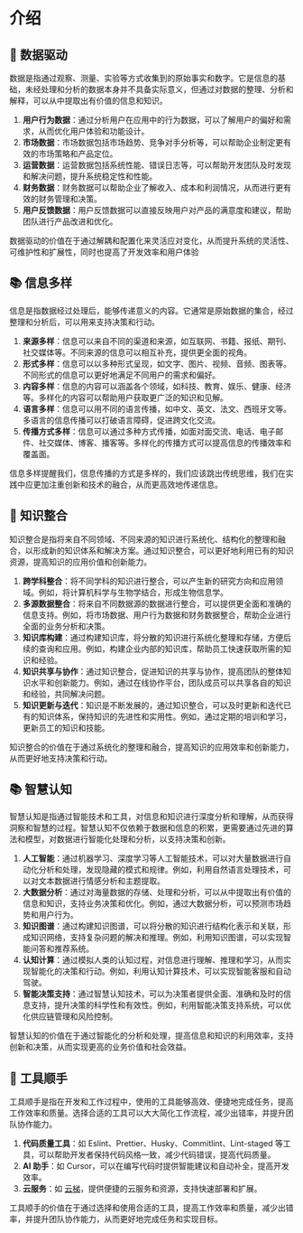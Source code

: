 # 介绍

## 📝 数据驱动

数据是指通过观察、测量、实验等方式收集到的原始事实和数字。它是信息的基础，未经处理和分析的数据本身并不具备实际意义，但通过对数据的整理、分析和解释，可以从中提取出有价值的信息和知识。

1. **用户行为数据**：通过分析用户在应用中的行为数据，可以了解用户的偏好和需求，从而优化用户体验和功能设计。
2. **市场数据**：市场数据包括市场趋势、竞争对手分析等，可以帮助企业制定更有效的市场策略和产品定位。
3. **运营数据**：运营数据包括系统性能、错误日志等，可以帮助开发团队及时发现和解决问题，提升系统稳定性和性能。
4. **财务数据**：财务数据可以帮助企业了解收入、成本和利润情况，从而进行更有效的财务管理和决策。
5. **用户反馈数据**：用户反馈数据可以直接反映用户对产品的满意度和建议，帮助团队进行产品改进和优化。

数据驱动的价值在于通过解耦和配置化来灵活应对变化，从而提升系统的灵活性、可维护性和扩展性，同时也提高了开发效率和用户体验

## 📚 信息多样

信息是指数据经过处理后，能够传递意义的内容。它通常是原始数据的集合，经过整理和分析后，可以用来支持决策和行动。

1. **来源多样**：信息可以来自不同的渠道和来源，如互联网、书籍、报纸、期刊、社交媒体等。不同来源的信息可以相互补充，提供更全面的视角。
2. **形式多样**：信息可以以多种形式呈现，如文字、图片、视频、音频、图表等。不同形式的信息可以更好地满足不同用户的需求和偏好。
3. **内容多样**：信息的内容可以涵盖各个领域，如科技、教育、娱乐、健康、经济等。多样化的内容可以帮助用户获取更广泛的知识和见解。
4. **语言多样**：信息可以用不同的语言传播，如中文、英文、法文、西班牙文等。多语言的信息传播可以打破语言障碍，促进跨文化交流。
5. **传播方式多样**：信息可以通过多种方式传播，如面对面交流、电话、电子邮件、社交媒体、博客、播客等。多样化的传播方式可以提高信息的传播效率和覆盖面。

信息多样提醒我们，信息传播的方式是多样的，我们应该跳出传统思维，我们在实践中应更加注重创新和技术的融合，从而更高效地传递信息。

## 🧐 知识整合

知识整合是指将来自不同领域、不同来源的知识进行系统化、结构化的整理和融合，以形成新的知识体系和解决方案。通过知识整合，可以更好地利用已有的知识资源，提高知识的应用价值和创新能力。

1. **跨学科整合**：将不同学科的知识进行整合，可以产生新的研究方向和应用领域。例如，将计算机科学与生物学结合，形成生物信息学。
2. **多源数据整合**：将来自不同数据源的数据进行整合，可以提供更全面和准确的信息支持。例如，将市场数据、用户行为数据和财务数据整合，帮助企业进行全面的业务分析和决策。
3. **知识库构建**：通过构建知识库，将分散的知识进行系统化整理和存储，方便后续的查询和应用。例如，构建企业内部的知识库，帮助员工快速获取所需的知识和经验。
4. **知识共享与协作**：通过知识整合，促进知识的共享与协作，提高团队的整体知识水平和创新能力。例如，通过在线协作平台，团队成员可以共享各自的知识和经验，共同解决问题。
5. **知识更新与迭代**：知识是不断发展的，通过知识整合，可以及时更新和迭代已有的知识体系，保持知识的先进性和实用性。例如，通过定期的培训和学习，更新员工的知识和技能。

知识整合的价值在于通过系统化的整理和融合，提高知识的应用效率和创新能力，从而更好地支持决策和行动。

## 📚 智慧认知

智慧认知是指通过智能技术和工具，对信息和知识进行深度分析和理解，从而获得洞察和智慧的过程。智慧认知不仅依赖于数据和信息的积累，更需要通过先进的算法和模型，对数据进行智能化处理和分析，以支持决策和创新。

1. **人工智能**：通过机器学习、深度学习等人工智能技术，可以对大量数据进行自动化分析和处理，发现隐藏的模式和规律。例如，利用自然语言处理技术，可以对文本数据进行情感分析和主题提取。
2. **大数据分析**：通过对海量数据的存储、处理和分析，可以从中提取出有价值的信息和知识，支持业务决策和优化。例如，通过大数据分析，可以预测市场趋势和用户行为。
3. **知识图谱**：通过构建知识图谱，可以将分散的知识进行结构化表示和关联，形成知识网络，支持复杂问题的解决和推理。例如，利用知识图谱，可以实现智能问答和推荐系统。
4. **认知计算**：通过模拟人类的认知过程，对信息进行理解、推理和学习，从而实现智能化的决策和行动。例如，利用认知计算技术，可以实现智能客服和自动驾驶。
5. **智能决策支持**：通过智慧认知技术，可以为决策者提供全面、准确和及时的信息支持，提升决策的科学性和有效性。例如，利用智能决策支持系统，可以优化供应链管理和风险控制。

智慧认知的价值在于通过智能化的分析和处理，提高信息和知识的利用效率，支持创新和决策，从而实现更高的业务价值和社会效益。

## 🔌 工具顺手

工具顺手是指在开发和工作过程中，使用的工具能够高效、便捷地完成任务，提高工作效率和质量。选择合适的工具可以大大简化工作流程，减少出错率，并提升团队协作能力。

1. **代码质量工具**：如 Eslint、Prettier、Husky、Commitlint、Lint-staged 等工具，可以帮助开发者保持代码风格一致，减少代码错误，提高代码质量。
2. **AI 助手**：如 Cursor，可以在编写代码时提供智能建议和自动补全，提高开发效率。
3. **云服务**：如 [云梯](https://yunti-12.xyz/)，提供便捷的云服务和资源，支持快速部署和扩展。

工具顺手的价值在于通过选择和使用合适的工具，提高工作效率和质量，减少出错率，并提升团队协作能力，从而更好地完成任务和实现目标。
